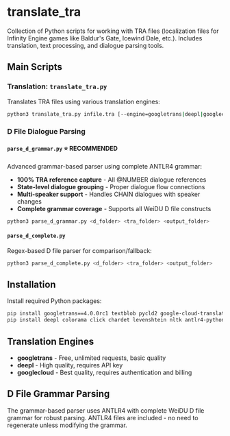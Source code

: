 # translate_tra

Collection of Python scripts for working with TRA files (localization files for Infinity Engine games like Baldur's Gate, Icewind Dale, etc.). Includes translation, text processing, and dialogue parsing tools.

## Main Scripts

### Translation: `translate_tra.py`
Translates TRA files using various translation engines:
```bash
python3 translate_tra.py infile.tra [--engine=googletrans|deepl|googlecloud] [--lang=ru]
```

### D File Dialogue Parsing

#### `parse_d_grammar.py` ⭐ **RECOMMENDED**
Advanced grammar-based parser using complete ANTLR4 grammar:
- **100% TRA reference capture** - All @NUMBER dialogue references
- **State-level dialogue grouping** - Proper dialogue flow connections  
- **Multi-speaker support** - Handles CHAIN dialogues with speaker changes
- **Complete grammar coverage** - Supports all WeiDU D file constructs

```bash
python3 parse_d_grammar.py <d_folder> <tra_folder> <output_folder>
```

#### `parse_d_complete.py`
Regex-based D file parser for comparison/fallback:
```bash
python3 parse_d_complete.py <d_folder> <tra_folder> <output_folder>
```

## Installation

Install required Python packages:
```bash
pip install googletrans==4.0.0rc1 textblob pycld2 google-cloud-translate
pip install deepl colorama click chardet levenshtein nltk antlr4-python3-runtime
```

## Translation Engines
* **googletrans** - Free, unlimited requests, basic quality
* **deepl** - High quality, requires API key  
* **googlecloud** - Best quality, requires authentication and billing

## D File Grammar Parsing
The grammar-based parser uses ANTLR4 with complete WeiDU D file grammar for robust parsing. ANTLR4 files are included - no need to regenerate unless modifying the grammar.
